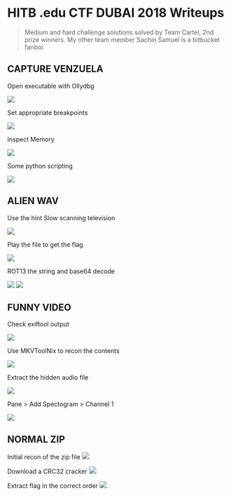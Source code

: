 # HITB .edu CTF DUBAI 2018 Writeups

> Medium and hard challenge solutions solved by Team Cartel, 2nd prize winners. My other team member Sachin Samuel is a bitbucket fanboi.

## CAPTURE VENZUELA
Open executable with Ollydbg

![](https://lh3.googleusercontent.com/GU_IzNj0lEMfxJZzrmNrJDNjk995L1kiiqTOrH4TjRg6E0PBnv37sZ61aYeMtNm0oWPC5f90ZIG0J74FZZ08njPTwhvE-pIYLlfmx2OcVZ5lZNmSGJWiUyjIJ6jyl_UrxFoXRk9n_II)

Set appropriate breakpoints

![](https://lh6.googleusercontent.com/QiHSRWuDIxQSZd-BDKLjLh8WRcb4N8leR20r1RoBsG-IbMstwN23cVauh1vsr781iCtI2Yp8cbAzybdWOVQ_K3GRJ0InxZ7ATgtUkOsQlxdG94p03FOw6OmYDccYOp1Vf85ptGRj8IU)

Inspect Memory

![](https://lh6.googleusercontent.com/6cFRWyg6UpYDwU4HH0aUCIelg7zoAXAhGJGpDUIjQrqVviG0ICmUXwKZWNZT_e-fA5ZPxO3tx1Lxl8OZuyop0C8YPuQgAcJei946xJz53BiTSjj6btYF7h0bAMml1eMKnedAccMAQH4)

Some python scripting

![](https://lh6.googleusercontent.com/vTkpivkkJ6fh2ctonZKOacIWKzmNUNxxgpcK0ITDtvXYvTsyGzGxwYuU6dL75aJR7qCBketRGKv9arnQlvnzAk-PcfD7m9k3L3_A5aPdBzO7zlT6m-92OkHua_hVG_lUEe6uPwfLd08)



## ALIEN WAV
Use the hint Slow scanning television

![](https://lh5.googleusercontent.com/Ofv7vaVG9x4TO9IeygYMJWeM0_zoDlFHD8qHuL84e7TXitEUfvLDCifZP-Rq-dugiPuioiy5khuWo6EtDx8LgcG5MCJAxZt112Du80t5hRZMwsHZgqElkk-WEEgrsgb97tqwpR6hle4)

Play the file to get the flag

![](https://lh3.googleusercontent.com/4wb1kCKRoW4s7SKjREwpKovmeacDWyA0v8jBqHcJRSgStuyV69W3VhwyEO-HSdqOeXbxHIfYP9FbhMBPQwGA3iUoErSnDL3gmPU86-R10ywdz-mP9i5SywCK9WrGwYHUE0Ge-h0vvPM)

ROT13 the string and base64 decode

![](https://lh3.googleusercontent.com/TmI0ZLhWYtHOeIG32v5nQnii_Xv6MgWffmQ1KqgqGN_eqr2CDVcv9Uqnef3nHvvpyZ01v2ohn9K0JCKSVOVQQfo05zMlJGxyTvojFMu7DUZpoG12kLA_8mex4p8S_lk1ItoKUYhxSAw)
![](https://lh3.googleusercontent.com/aZ1SPPLOyQgqYLMyzZSp2I_PU0DIuEKZ4BqArFg4kZYtXYNHKhtTVXVv4Uwbj6GyWC_ti4DABmbLZ7NwBuyEQ5jc0Te1mx-FoSalZ_nG56oOzaT97CpumFXOcWRrUuYSonfK1BKoIn0)


## FUNNY VIDEO
Check exiftool output

![](https://lh4.googleusercontent.com/oXqXUYeb08oXA-A8DXCrCbTTvorytk1u6XJMSWdQ4oDNcCjFu4fT4tMO5kPZWWyw7ZcpzVjew1Vk9qaFzzYowbWt4plSUvyI1_mdZl_jAOhs0l6hFH9X9wS7euwpizoMonbEItHHQWM)

Use MKVToolNix to recon the contents

![](https://lh5.googleusercontent.com/5qV4QRJrmIYeSjTR_7Nbnph_HgaFeQ-apAY--vWvs57UcecTa1JpBPaUA9w7E-wIO_tLRE47aiO5LtFwKtyOpRFjaXOj3133lxrHIYdRyspG6wjFrPq5y8ihttMTx6CHhc0vDNAjFJk)

Extract the hidden audio file

![](https://lh4.googleusercontent.com/UalWtCdq-3TTDG0wa2mijFbb_scZBacKpUjxYUB1hrb1e9bxVkW-a4siauLPyOutpV7IpiUHmjgqgf1Xd4pRjKPByoZlb8qRuouPDslzHEdqx2gGp7Y9CDqZ9TnyppQ93G8-CP9GfVU)

Pane > Add Spectogram > Channel 1

![](https://lh3.googleusercontent.com/fPrF0ueFojghIPDCQ24o4q4QAE8Xu1LiI73jbz4E0QZJhKF1k23-5Rah3z87j1JlZa89E6mbm7JTztpUi0UCurfhIArt5MQ6cAndcNOdAqrZUVaLBvMaKdafca7Z4jfGx0oMRDb85B0)

## NORMAL ZIP
Initial recon of the zip file
![](https://lh3.googleusercontent.com/JtAmXCXOTrYH-tijb__TRZKRU9a046cWNPtvhTtF1Bs4MtlOb9QC9XWZWNSNYk-UoIMOxzCM0akO1GwP-t4PwgLkhmvNckUyhPKhH2ZRO34U1VxZ9Ad8sDEZkYO3mVmWJ-YKGKMfT6Y)

Download a CRC32 cracker
![](https://lh3.googleusercontent.com/0fHk4HR9-l7JQstDgXnp882bmGiPPmH4uN-rDOKTYwmg0rYNcv2Zp1awv7C3cUWfrBPXWia4P3VNGpepCI5P1hiDLAQ5-1LJaF8s0t_cHuqwNASd2zkjPg1BC6DgqHA4Hb3yEbvYvgo)

Extract flag in the correct order
![](https://lh4.googleusercontent.com/3sBQq8Q6t0R0PMvr5mLHXThAd64N4qdxy-ilmJgeRB2tp6h6-DE4JqEbtvI7BBt0yOsI5uEM8GEiXslssCZ3mTT2Jm0mFLYb-mMCUOwsUzTBhfFO-wneYwndlMVJl9oSGSDd48DOSYE)
